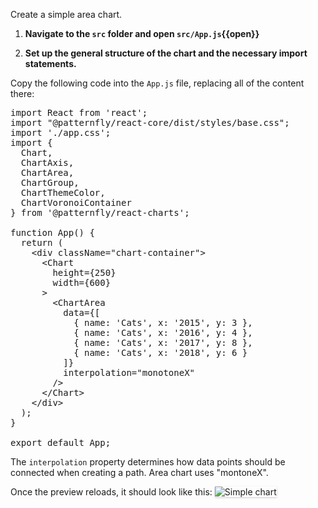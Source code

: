 Create a simple area chart.

1) <strong>Navigate to the `src` folder and open `src/App.js`{{open}}</strong>

2) <strong>Set up the general structure of the chart and the necessary import statements.</strong>

Copy the following code into the `App.js` file, replacing all of the content there:

<pre class="file" data-filename="App.js" data-target="replace">
import React from 'react';
import "@patternfly/react-core/dist/styles/base.css";
import './app.css';
import {
  Chart,
  ChartAxis,
  ChartArea,
  ChartGroup,
  ChartThemeColor,
  ChartVoronoiContainer
} from '@patternfly/react-charts';

function App() {
  return (
    &lt;div className=&quot;chart-container&quot;&gt;
      &lt;Chart
        height={250}
        width={600}
      &gt;
        &lt;ChartArea
          data={[
            { name: &#39;Cats&#39;, x: &#39;2015&#39;, y: 3 }, 
            { name: &#39;Cats&#39;, x: &#39;2016&#39;, y: 4 }, 
            { name: &#39;Cats&#39;, x: &#39;2017&#39;, y: 8 }, 
            { name: &#39;Cats&#39;, x: &#39;2018&#39;, y: 6 }
          ]} 
          interpolation="monotoneX"
        /&gt;
      &lt;/Chart&gt;
    &lt;/div&gt;
  );
}

export default App;
</pre>

The `interpolation` property determines how data points should be connected when creating a path. Area chart uses "montoneX".

Once the preview reloads, it should look like this:
<img src="area-chart/assets/simple.png" alt="Simple chart" style="box-shadow: rgba(3, 3, 3, 0.2) 0px 1.25px 2.5px 0px;" />
